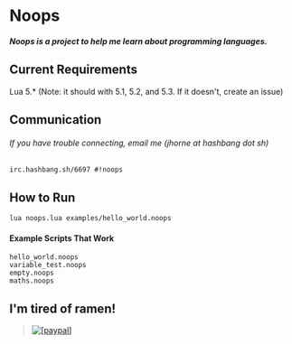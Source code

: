 Noops
=====

##### Noops is a project to help me learn about programming languages.

## Current Requirements
Lua 5.* (Note: it should with 5.1, 5.2, and 5.3. If it doesn't, create an issue)

## Communication
###### If you have trouble connecting, email me (jhorne at hashbang dot sh)
```
irc.hashbang.sh/6697 #!noops
```

## How to Run
```
lua noops.lua examples/hello_world.noops
```

#### Example Scripts That Work
```
hello_world.noops
variable_test.noops
empty.noops
maths.noops
```

## I'm tired of ramen!

> <a href="https://www.paypal.com/cgi-bin/webscr?cmd=_donations&business=j%2ehorne2796%40gmail%2ecom&lc=US&item_name=Jesse%20Horne&no_note=0&currency_code=USD&bn=PP%2dDonationsBF%3abtn_donate_LG%2egif%3aNonHostedGuest"><img src="https://www.paypalobjects.com/en_US/i/btn/btn_donate_SM.gif" alt="[paypal]" /></a>
